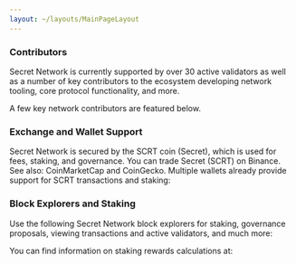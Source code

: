 ```yaml
---
layout: ~/layouts/MainPageLayout
---
```


<template v-slot:title>

## Secret Network Ecosystem

</template>

<slim-column>

### Contributors

Secret Network is currently supported by over 30 active validators as well as a number of key contributors to the ecosystem developing network tooling, core protocol functionality, and more. 

A few key network contributors are featured below.

<grid columns="4" class="logos-grid">

<grid-item tag="" tagTwo="" name="Secret Foundation" to="https://learn.scrt.network/foundation.html" src="contributors/image1.png">

</grid-item>

<grid-item tag="validator" tagTwo="developer" name="Secret Nodes" to="https://secretnodes.org/#/" src="contributors/image2.png">

</grid-item>

<grid-item tag="developer" tagTwo="" name="Enigma"  to="https://www.enigma.co/" src="contributors/image3.png" >

</grid-item>

<grid-item tag="validator" tagTwo="developer" name="Chain of Secrets" to="https://chainofsecrets.org/" src="contributors/image4.png">

</grid-item>

<grid-item tag="wallet" tagTwo="validator" name="Mathwallet" to="http://mathwallet.org/" src="contributors/image5.png">

</grid-item>

<grid-item tag="fund" tagTwo="validator" name="Outlier" to="https://outlierventures.io" src="contributors/image6.png">

</grid-item>

<grid-item tag="validator" tagTwo="" name="Dokia Capital" to="https://dokia.capital/" src="contributors/image7.png">

</grid-item>

<grid-item tag="validator" tagTwo="" name="Citadel.one" to="https://citadel.one" src="contributors/image8.png">

</grid-item>

<grid-item tag="fund" tagTwo="" name="Fenbushi" to="https://fenbushi.vc" src="contributors/image9.png">

</grid-item>

<grid-item tag="fund" tagTwo="" name="Hashed" to="https://hashed.com" src="contributors/image10.png">

</grid-item>

<grid-item tag="validator" tagTwo="" name="B-Harvest" to="https://bharvest.io" src="contributors/image11.png">

</grid-item>

<grid-item tag="validator" tagTwo="" name="Chorus One" to="https://chorus.one" src="contributors/image12.png">

</grid-item>

</grid>

</slim-column>

<slim-column class="see-more">

<next-button tag="See more" to="/contributors">

</next-button>

</slim-column>

<announcement>

<template v-slot:content-left>

#### Announcement

### Secret Network<br>Ecosystem Update:<br>November 2020

As we approach the December launch of our first Secret Bridge, bringing programmable privacy to Ethereum and ERC-20s, here's a look back at an eventful November for Secret Network!

<next-button class="turquoise" tag="Read more" to="/blog/secret-network-ecosystem-update-november-2020">

</next-button>

</template>

<template v-slot:content-right>

![](../../src/assets/announcement.png)

</template>

</announcement>

<slim-column>

### Exchange and Wallet Support

Secret Network is secured by the SCRT coin (Secret), which is used for fees, staking, and governance. You can trade Secret (SCRT) on Binance. See also: CoinMarketCap and CoinGecko. Multiple wallets already provide support for SCRT transactions and staking:

</slim-column>

<card-holder columns="3">

<card>

<template v-slot:header>

#### Ledger Nano S and Ledger Nano X

</template>

<template v-slot:footer>

[See documentation](https://build.scrt.network/ledger-nano-s.html)

</template>

</card>

<card>

<template v-slot:header>

#### Keplr<br>&nbsp;

</template>

<template v-slot:footer>

[Visit website](https://wallet.keplr.app)

</template>

</card>

<card>

<template v-slot:header>

#### Cosmostation<br>Wallet

</template>

<template v-slot:footer>

[Visit website](https://wallet.cosmostation.io/)

</template>

</card>

</card-holder>

<card-holder columns="2">

<card>

<template v-slot:header>

#### Citadel.One

</template>

<template v-slot:footer>

[Visit website](https://citadel.one/)

</template>

</card>

<card>

<template v-slot:header>

#### Math<br>Wallet

</template>

<template v-slot:footer>

[Visit website](https://mathwallet.org/web/secret)

</template>

</card>

</card-holder>

<slim-column>

### Block Explorers and Staking

Use the following Secret Network block explorers for staking, governance proposals, viewing transactions and active validators, and much more:

</slim-column>

<card-holder columns="2">

<card>

<template v-slot:header>

#### Puzzle by<br>Secretnodes.org

</template>

<template v-slot:footer>

[Visit website](https://puzzle.report)

</template>

</card>

<card>

<template v-slot:header>

#### Cashmaney Secret<br>Network Explorer

</template>

<template v-slot:footer>

[Visit website](https://explorer.cashmaney.com/)

</template>

</card>

</card-holder>

<slim-column>

You can find information on staking rewards calculations at:

</slim-column>

<card-holder columns="2">

<card>

<template v-slot:header>

#### Stake or Die!

</template>

<template v-slot:footer>

[Visit website](https://stakeordie.com/rewards-calculator)

</template>

</card>

<card>

<template v-slot:header>

#### Staking Rewards

</template>

<template v-slot:footer>

[Visit website](https://www.stakingrewards.com/earn/secret-network)

</template>

</card>

</card-holder>

<style lang="scss">
.logos-grid {
    @include respond-to("medium and down") {
        grid-template-columns: repeat(3, 1fr) !important;
    }
}
.grid-item {
    @include theme(dark dark-colored) {
        border: 2px solid var(--theme-fg);
    }
    @include theme(light light-colored) {
        border: 2px solid var(--theme-fg);
    }
}
.see-more {
    width: auto;
    text-align: center;
    .next-button {
      display: inline-block;
      margin: 0 auto;
    }
    @include respond-to("medium and down") {
        width: 100%;
        .next-button {
            margin: unset;
            display: unset;
        }
    }
}
</style>
